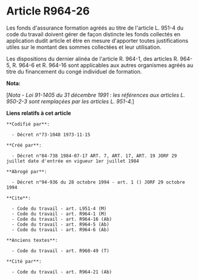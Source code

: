# Article R964-26

Les fonds d'assurance formation agréés au titre de l'article L. 951-4 du code du travail doivent gérer de façon distincte les
fonds collectés en application dudit article et être en mesure d'apporter toutes justifications utiles sur le montant des
sommes collectées et leur utilisation. 

Les dispositions du dernier alinéa de l'article R. 964-1, des articles R. 964-5, R. 964-6 et R. 964-16 sont applicables aux
autres organismes agréés au titre du financement du congé individuel de formation.

**Nota:**

[*Nota - Loi 91-1405 du 31 décembre 1991 : les références aux articles L. 950-2-3 sont remplaçées par les articles L.
951-4.*]

**Liens relatifs à cet article**

	**Codifié par**:

	  - Décret n°73-1048 1973-11-15

	**Créé par**:

	  - Décret n°84-738 1984-07-17 ART. 7, ART. 17, ART. 19 JORF 29 juillet date d'entrée en vigueur 1er juillet 1984

	**Abrogé par**:

	  - Décret n°94-936 du 28 octobre 1994 - art. 1 () JORF 29 octobre 1994

	**Cite**:

	  - Code du travail - art. L951-4 (M)
	  - Code du travail - art. R964-1 (M)
	  - Code du travail - art. R964-16 (Ab)
	  - Code du travail - art. R964-5 (Ab)
	  - Code du travail - art. R964-6 (Ab)

	**Anciens textes**:

	  - Code du travail - art. R960-49 (T)

	**Cité par**:

	  - Code du travail - art. R964-21 (Ab)
